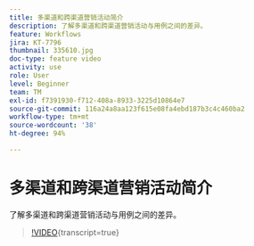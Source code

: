 ```yaml
---
title: 多渠道和跨渠道营销活动简介
description: 了解多渠道和跨渠道营销活动与用例之间的差异。
feature: Workflows
jira: KT-7796
thumbnail: 335610.jpg
doc-type: feature video
activity: use
role: User
level: Beginner
team: TM
exl-id: f7391930-f712-408a-8933-3225d10864e7
source-git-commit: 116a24a8aa123f615e08fa4ebd187b3c4c460ba2
workflow-type: tm+mt
source-wordcount: '38'
ht-degree: 94%

---
```


# 多渠道和跨渠道营销活动简介

了解多渠道和跨渠道营销活动与用例之间的差异。

>[!VIDEO](https://video.tv.adobe.com/v/335610?quality=12&learn=on){transcript=true}
